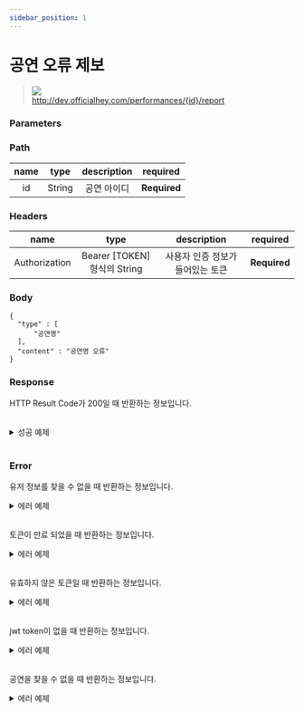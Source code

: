 ```yaml
---
sidebar_position: 1
---
```


# 공연 오류 제보


> ![](https://img.shields.io/static/v1?label=&message=POST&color=brightgreen) <br/>
> http://dev.officialhey.com/performances/{id}/report


### Parameters
### Path
| name |  type  | description | required |
|:----:|:------:|:-----------:| :---: |
|  id  | String |   공연 아이디    | **Required** |

### Headers
|      name     |           type            |  description  | required |
|:-------------:|:-------------------------:|:-------------:| :---: |
| Authorization | Bearer [TOKEN] 형식의 String | 사용자 인증 정보가 들어있는 토큰	 | **Required** |

### Body

  ```
{
    "type" : [
        "공연명"
    ],
    "content" : "공연명 오류"
}
  ```


### Response

HTTP Result Code가 200일 때 반환하는 정보입니다.


<br/>
  <details markdown="1">
  <summary>성공 예제</summary>

```
{
    "status": true,
    "data": {
        "id": "PF244688",
        "userId": 1
    }
}
  ```

  </details>

<br/>

### Error

유저 정보를 찾을 수 없을 때 반환하는 정보입니다.

<details markdown="1">
  <summary>에러 예제 </summary>

  ```
{
    "status": false,
    "code": "U001",
    "message": "회원을 찾을 수 없습니다."
}
  
  ```

  </details>
<br/>

토큰이 만료 되었을 때 반환하는 정보입니다.

<details markdown="1">
  <summary>에러 예제 </summary>

  ```
{"status":false,"code":"S005","message":"jwt access token이 만료되었습니다."}
  ```

  </details>
<br/>

유효하지 않은 토큰일 때 반환하는 정보입니다.

<details markdown="1">
  <summary>에러 예제 </summary>

  ```
  {"status":false,"code":"S002","message":"유효하지 않은 토큰입니다."}
  ```


  </details>
<br/>

jwt token이 없을 때 반환하는 정보입니다.

<details markdown="1">
  <summary>에러 예제</summary>

  ```
{"status":false,"code":"S008","message":"jwt token이 없습니다."}
  ```
  </details>
<br/>

공연을 찾을 수 없을 때 반환하는 정보입니다.

<details markdown="1">
  <summary>에러 예제</summary>

  ```
{
    "status": false,
    "code": "P001",
    "message": "공연을 찾을 수 없습니다."
}
  ```
  </details>